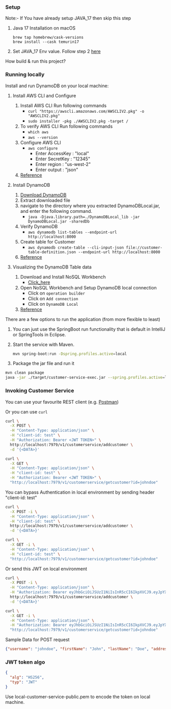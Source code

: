 ### Setup
Note:- If You have already setup JAVA_17 then skip this step
1. Java 17 Installation on macOS
   ```
   brew tap homebrew/cask-versions
   brew install --cask temurin17
   ```
2. Set JAVA_17 Env value. Follow step 2 [here](https://www.java.com/en/download/help/path.html)

How build & run this project?
### Running locally
Install and run DynamoDB on your local machine:

1. Install AWS CLI  and Configure
    1. Install AWS CLI Run following commands
        * `curl "https://awscli.amazonaws.com/AWSCLIV2.pkg" -o "AWSCLIV2.pkg"`
        * `sudo installer -pkg ./AWSCLIV2.pkg -target /`
    2. To verify AWS CLI Run following commands
        * `which aws`
        * `aws --version`
    3. Configure AWS CLI
        * `aws configure`
            - Enter AccessKey : "local"
            - Enter SecretKey : "12345"
            - Enter region : "us-west-2"
            - Enter output : "json"
    4. [Reference](https://docs.aws.amazon.com/cli/latest/userguide/getting-started-install.html)

2. Install DynamoDB

    1. [Download DynamoDB](https://s3.us-west-2.amazonaws.com/dynamodb-local/dynamodb_local_latest.tar.gz)
    2. Extract downloaded file
    3. navigate to the directory where you extracted DynamoDBLocal.jar, and enter the following command.
        * `java -Djava.library.path=./DynamoDBLocal_lib -jar DynamoDBLocal.jar -sharedDb`
    4. Verify DynamoDB
        * `aws dynamodb list-tables --endpoint-url http://localhost:8000`
    5. Create table for Customer
        * `aws dynamodb create-table --cli-input-json file://customer-table-definition.json --endpoint-url http://localhost:8000`
    6. [Reference](https://docs.aws.amazon.com/amazondynamodb/latest/developerguide/DynamoDBLocal.DownloadingAndRunning.html)

3. Visualizing the DynamoDB Table data

    1. Download and Install NoSQL Workbench
        * [Click_here](https://s3.amazonaws.com/nosql-workbench/NoSQL%20Workbench-mac-3.3.0.dmg)
    2. Open NoSQL Workbench and Setup DynamoDB local connection
        * Click on `operation builder`
        * Click on `Add connection`
        * Click on `DynamoDB Local`
    3. [Reference](https://docs.aws.amazon.com/amazondynamodb/latest/developerguide/workbench.settingup.html)

There are a few options to run the application (from more flexible to least)

1. You can just use the SpringBoot run functionality that is default in IntelliJ or SpringTools in Eclipse. 

2. Start the service with Maven.
    ```bash
    mvn spring-boot:run -Dspring.profiles.active=local
    ```

3. Package the jar file and run it

```bash
mvn clean package
java -jar ./target/customer-service-exec.jar --spring.profiles.active=local
```

### Invoking Customer Service

You can use your favourite REST client (e.g. [Postman](https://blog.postman.com/postman-now-supports-grpc/))

Or you can use ```curl```

```bash
curl \
  -X POST \
  -H "Content-Type: application/json" \
  -H "client-id: test" \
  -H "Authorization: Bearer <JWT TOKEN>" \
  http://localhost:7979/v1/customerservice/addcustomer \
  -d '{<DATA>}'
```
```bash
curl \
  -X GET \
  -H "Content-Type: application/json" \
  -H "client-id: test" \
  -H "Authorization: Bearer <JWT TOKEN>" \
  "http://localhost:7979/v1/customerservice/getcustomer?id=johndoe"
```
You can bypass Authentication in local environment by sending header "client-id: test"
```bash
curl \
  -X POST -i \
  -H "Content-Type: application/json" \
  -H "client-id: test" \
  http://localhost:7979/v1/customerservice/addcustomer \
  -d '{<DATA>}'
```
```bash
curl \
  -X GET -i \
  -H "Content-Type: application/json" \
  -H "client-id: test" \
  "http://localhost:7979/v1/customerservice/getcustomer?id=johndoe"
```
Or send this JWT on local environment
```bash
curl \
  -X POST -i \
  -H "Content-Type: application/json" \
  -H "Authorization: Bearer eyJhbGciOiJSUzI1NiIsInR5cCI6IkpXVCJ9.eyJpYXQiOjE2OTc0NTA0NTksImlzcyI6Ind3dy5hY21lLmNvbSIsInN1YiI6ImYxZTMzYWIzLTAyN2YtNDdjNS1iYjA3LThkZDhhYjM3YTJkMyJ9.A2zgvSQ6IK4W0hRnDlPkEMVEMmz6fGGQI-6qzT20PSVS8auoXA7FPA67yK-t-YtXWE2qOsSuzgWWb1TyD0zpS2IZNiJ03augB2zRSYq6cOGVyP5wfllGxJMjc7Bpje6chqOqUetG_2H0I8tnp-qd0GBbShCmK7-ZwV1WXQR6b7fyzSqAxf13TR4gCMiD1A8AnkVJqXlEGJBejhy3ooQ24osxo3QMoWpHFR-8Jr33-9USs8_zesBUdRqEbJLDU_eVBiCDZEOipPHF6o_ZmW1emBQLRc7d24f6W2omi5kzHN4npiOraFkaNeS1QeasOM002GcoHo4ClJslUME_3sEVnw" \
  http://localhost:7979/v1/customerservice/addcustomer \
  -d '{<DATA>}'
```
```bash
curl \
  -X GET -i \
  -H "Content-Type: application/json" \
  -H "Authorization: Bearer eyJhbGciOiJSUzI1NiIsInR5cCI6IkpXVCJ9.eyJpYXQiOjE2OTc0NTA0NTksImlzcyI6Ind3dy5hY21lLmNvbSIsInN1YiI6ImYxZTMzYWIzLTAyN2YtNDdjNS1iYjA3LThkZDhhYjM3YTJkMyJ9.A2zgvSQ6IK4W0hRnDlPkEMVEMmz6fGGQI-6qzT20PSVS8auoXA7FPA67yK-t-YtXWE2qOsSuzgWWb1TyD0zpS2IZNiJ03augB2zRSYq6cOGVyP5wfllGxJMjc7Bpje6chqOqUetG_2H0I8tnp-qd0GBbShCmK7-ZwV1WXQR6b7fyzSqAxf13TR4gCMiD1A8AnkVJqXlEGJBejhy3ooQ24osxo3QMoWpHFR-8Jr33-9USs8_zesBUdRqEbJLDU_eVBiCDZEOipPHF6o_ZmW1emBQLRc7d24f6W2omi5kzHN4npiOraFkaNeS1QeasOM002GcoHo4ClJslUME_3sEVnw" \
  "http://localhost:7979/v1/customerservice/getcustomer?id=johndoe"
```
Sample Data for POST request
```json
{"username": "johndoe", "firstName": "John", "lastName": "Doe", "address": "123 Main Street", "city": "Anytown", "pincode": "12345", "email": "johndoe@example.com"}
```

### JWT token algo

```json
{
  "alg": "HS256",
  "typ": "JWT"
}
```
Use local-customer-service-public.pem to encode the token on local machine. 